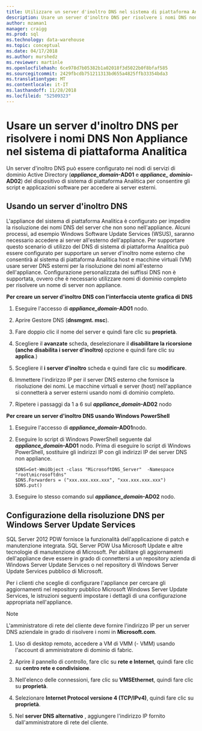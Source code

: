 ```yaml
---
title: Utilizzare un server d'inoltro DNS nel sistema di piattaforma Analitica | Microsoft Docs"
description: Usare un server d'inoltro DNS per risolvere i nomi DNS non appliance nel sistema di piattaforma Analitica.
author: mzaman1
manager: craigg
ms.prod: sql
ms.technology: data-warehouse
ms.topic: conceptual
ms.date: 04/17/2018
ms.author: murshedz
ms.reviewer: martinle
ms.openlocfilehash: 6ce978d7b05382b1a02018f3d5022b0f8bfaf585
ms.sourcegitcommit: 2429fbcdb751211313bd655a4825ffb33354bda3
ms.translationtype: MT
ms.contentlocale: it-IT
ms.lasthandoff: 11/28/2018
ms.locfileid: "52509323"
---
```

# <a name="use-a-dns-forwarder-to-resolve-non-appliance-dns-names-in-analytics-platform-system"></a>Usare un server d'inoltro DNS per risolvere i nomi DNS Non Appliance nel sistema di piattaforma Analitica
Un server d'inoltro DNS può essere configurato nei nodi di servizi di dominio Active Directory (**_appliance\_domain_-AD01** e  **_appliance\_ dominio_-AD02**) del dispositivo di sistema di piattaforma Analitica per consentire gli script e applicazioni software per accedere ai server esterni.  
  
## <a name="ResolveDNS"></a>Usando un server d'inoltro DNS  
L'appliance del sistema di piattaforma Analitica è configurato per impedire la risoluzione dei nomi DNS del server che non sono nell'appliance. Alcuni processi, ad esempio Windows Software Update Services (WSUS), saranno necessario accedere ai server all'esterno dell'appliance. Per supportare questo scenario di utilizzo del DNS di sistema di piattaforma Analitica può essere configurato per supportare un server d'inoltro nome esterno che consentirà al sistema di piattaforma Analitica host e macchine virtuali (VM) usare server DNS esterni per la risoluzione dei nomi all'esterno dell'appliance. Configurazione personalizzata dei suffissi DNS non è supportata, ovvero che è necessario utilizzare nomi di dominio completo per risolvere un nome di server non appliance.  
  
**Per creare un server d'inoltro DNS con l'interfaccia utente grafica di DNS**  
  
1.  Eseguire l'accesso di  **_appliance\_domain_-AD01** nodo.  
  
2.  Aprire Gestore DNS (**dnsmgmt. msc**).  
  
3.  Fare doppio clic il nome del server e quindi fare clic su **proprietà**.  
  
4.  Scegliere il **avanzate** scheda, deselezionare il **disabilitare la ricorsione (anche disabilita i server d'inoltro)** opzione e quindi fare clic su **applica**.)  
  
5.  Scegliere il **i server d'inoltro** scheda e quindi fare clic su **modificare**.  
  
6.  Immettere l'indirizzo IP per il server DNS esterno che fornisce la risoluzione dei nomi. Le macchine virtuali e server (host) nell'appliance si connetterà a server esterni usando nomi di dominio completo.  
  
7.  Ripetere i passaggi da 1 a 6 sul  **_appliance\_domain_-AD02** nodo  
  
**Per creare un server d'inoltro DNS usando Windows PowerShell**  
  
1.  Eseguire l'accesso di  **_appliance\_domain_-AD01**nodo.  
  
2.  Eseguire lo script di Windows PowerShell seguente dal  **_appliance\_domain_-AD01** nodo. Prima di eseguire lo script di Windows PowerShell, sostituire gli indirizzi IP con gli indirizzi IP dei server DNS non appliance.  
  
    ```  
    $DNS=Get-WmiObject -class "MicrosoftDNS_Server"  -Namespace "root\microsoftdns"  
    $DNS.Forwarders = ("xxx.xxx.xxx.xxx", "xxx.xxx.xxx.xxx")  
    $DNS.put()  
    ```  
  
3.  Eseguire lo stesso comando sul  **_appliance\_domain_-AD02** nodo.  
  
## <a name="configuring-dns-resolution-for-wsus"></a>Configurazione della risoluzione DNS per Windows Server Update Services  
SQL Server 2012 PDW fornisce la funzionalità dell'applicazione di patch e manutenzione integrata. SQL Server PDW Usa Microsoft Update e altre tecnologie di manutenzione di Microsoft. Per abilitare gli aggiornamenti dell'appliance deve essere in grado di connettersi a un repository azienda di Windows Server Update Services o nel repository di Windows Server Update Services pubblico di Microsoft.  
  
Per i clienti che sceglie di configurare l'appliance per cercare gli aggiornamenti nel repository pubblico Microsoft Windows Server Update Services, le istruzioni seguenti impostare i dettagli di una configurazione appropriata nell'appliance.  
  
> [!NOTE]  
> L'amministratore di rete del cliente deve fornire l'indirizzo IP per un server DNS aziendale in grado di risolvere i nomi in **Microsoft.com**.  
  
1.  Uso di desktop remoto, accedere a VM di VMM (<fabric domain>- VMM) usando l'account di amministratore di dominio di fabric.  
  
2.  Aprire il pannello di controllo, fare clic su **rete e Internet**, quindi fare clic su **centro rete e condivisione**.  
  
3.  Nell'elenco delle connessioni, fare clic su **VMSEthernet**, quindi fare clic su **proprietà**.  
  
4.  Selezionare **Internet Protocol versione 4 (TCP/IPv4)**, quindi fare clic su **proprietà**.  
  
5.  Nel **server DNS alternativo** , aggiungere l'indirizzo IP fornito dall'amministratore di rete del cliente.  
  
<!-- MISSING LINKS ## See Also  
[Common Metadata Query Examples &#40;SQL Server PDW&#41;](../sqlpdw/common-metadata-query-examples-sql-server-pdw.md)  -->  
  
